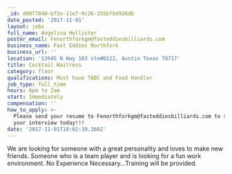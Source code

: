 ```yaml
---
_id: d90f7840-bf2e-11e7-9c26-335bfbd926db
date_posted: '2017-11-01'
layout: jobs
full_name: Angelina Hollister
poster_email: Fenorthforkgm@fasteddiesbilliards.com
business_name: Fast Eddies Northfork
business_url: ''
location: '13945 N Hwy 183 ste#D122, Austin Texas 78717'
title: Cocktail Waitress
category: floor
qualifications: Must have TABC and Food Handler
job_type: full_time
hours: 6pm to 2am
start: Immediately
compensation: ''
how_to_apply: >-
  Please send your resume to Fenorthforkgm@fasteddiesbilliards.com to schedule
  your interview today!!!
date: '2017-11-01T18:02:39.366Z'
---
```

We are looking for someone with a great personality and loves to make new friends. Someone who is a team player and is looking for a fun work environment. No Experience Necessary...Training will be provided.
